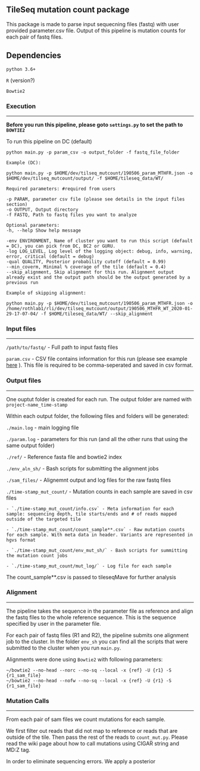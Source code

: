 ## TileSeq mutation count package

This package is made to parse input sequecning files (fastq) with user provided parameter.csv file.
Output of this pipeline is mutation counts for each pair of fastq files. 

## Dependencies

`python 3.6+`

`R` (version?)

`Bowtie2`

### Execution
---
**Before you run this pipeline, please goto `settings.py` to set the path to `BOWTIE2`**

To run this pipeline on DC (default)

`python main.py -p param_csv -o output_folder -f fastq_file_folder`

```
Example (DC): 

python main.py -p $HOME/dev/tilseq_mutcount/190506_param_MTHFR.json -o $HOME/dev/tilseq_mutcount/output/ -f $HOME/tileseq_data/WT/

Required parameters: #required from users

-p PARAM, parameter csv file (please see details in the input files section) 
-o OUTPUT, Output directory
-f FASTQ, Path to fastq files you want to analyze

Optional parameters:
-h, --help Show help message

-env ENVIRONMENT, Name of cluster you want to run this script (default = DC), you can pick from DC, BC2 or GURU.
-log LOG_LEVEL, Log level of the logging object: debug, info, warning, error, critical (default = debug)
-qual QUALITY, Posterior probability cutoff (default = 0.99)
--min_coverm, Minimal % coverage of the tile (default = 0.4)
--skip_alignment, Skip alignment for this run. Alignment output already exist and the output path should be the output generated by a previous run

Example of skipping alignment: 

python main.py -p $HOME/dev/tilseq_mutcount/190506_param_MTHFR.json -o /home/rothlab1/rli/dev/tilseq_mutcount/output/190506_MTHFR_WT_2020-01-29-17-07-04/ -f $HOME/tileseq_data/WT/ --skip_alignment
```


### Input files
---

`/path/to/fastq/` - Full path to input fastq files 

`param.csv` - CSV file contains information for this run (please see example
[here](https://docs.google.com/spreadsheets/d/1tIblmIFgOApPNzWN2KUwj8BKzBiJ1pOL7R4AOUGrqvE/edit?usp=sharing)
).
This file is required to be comma-seperated and saved in csv format. 


### Output files
---

One ouptut folder is created for each run. The output folder are named with `project-name_time-stamp`

Within each output folder, the following files and folders will be generated:

`./main.log` - main logging file

`./param.log` - parameters for this run (and all the other runs that using the same output folder)

`./ref/` - Reference fasta file and bowtie2 index

`./env_aln_sh/` - Bash scripts for submitting the alignment jobs

`./sam_files/` - Alignemnt output and log files for the raw fastq files

`./time-stamp_mut_count/` - Mutation counts in each sample are saved in csv files 
    
    - `./time-stamp_mut_count/info.csv` - Meta information for each sample: sequencing depth, tile starts/ends and # of reads mapped outside of the targeted tile
    
    - `./time-stamp_mut_count/count_sample**.csv` - Raw mutation counts for each sample. With meta data in header. Variants are represented in hgvs format
    
    - `./time-stamp_mut_count/env_mut_sh/` - Bash scripts for summitting the mutation count jobs
    
    - `./time-stamp_mut_count/mut_log/` - Log file for each sample

The count_sample\*\*.csv is passed to tileseqMave for further analysis

### Alignment
---

The pipeline takes the sequence in the parameter file as reference and align the fastq files
to the whole reference sequence. This is the sequence specified by user in the parameter file.

For each pair of fastq files (R1 and R2), the pipeline submits one alignment job to the cluster. In the folder `env_sh` you can find all the scripts that were submitted to the cluster when you run `main.py`. 

Alignments were done using `Bowtie2` with following parameters:

```
~/bowtie2 --no-head --norc --no-sq --local -x {ref} -U {r1} -S {r1_sam_file}
~/bowtie2 --no-head --nofw --no-sq --local -x {ref} -U {r1} -S {r1_sam_file}
```

### Mutation Calls
---

From each pair of sam files we count mutations for each sample. 

We first filter out reads that did not map to reference or reads that are outside of the tile. Then pass the rest of the reads to `count_mut.py`. Please read the wiki page about how to call mutations using CIGAR string and MD:Z tag.

In order to eliminate sequencing errors. We apply a posterior 
